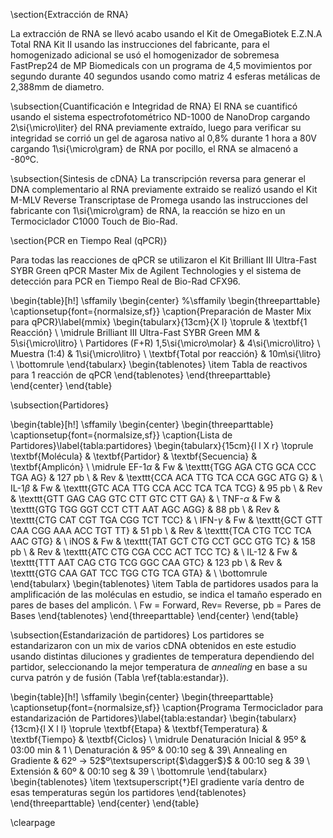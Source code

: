 \section{Extracción de RNA}

La extracción de RNA se llevó acabo usando el Kit de OmegaBiotek E.Z.N.A Total RNA Kit II usando las instrucciones del fabricante, para el homogenizado adicional se usó el homogenizador de sobremesa FastPrep24 de MP Biomedicals con un programa de 4,5 movimientos por segundo durante 40 segundos usando como matriz 4 esferas metálicas de 2,388mm de diametro.


\subsection{Cuantificación e Integridad de RNA}
El RNA se cuantificó usando el sistema espectrofotométrico ND-1000 de NanoDrop cargando 2\si{\micro\liter} del RNA previamente extraído, luego para verificar su integridad se corrió un gel de agarosa nativo al 0,8\%  durante 1 hora a 80V cargando 1\si{\micro\gram} de RNA por pocillo, el RNA se almacenó a -80ºC.

\subsection{Sintesis de cDNA}
La transcripción reversa para generar el DNA complementario al RNA previamente extraido se realizó usando el Kit M-MLV Reverse Transcriptase de Promega usando las instrucciones del fabricante con 1\si{\micro\gram} de RNA, la reacción se hizo en un Termociclador C1000 Touch de Bio-Rad.

\section{PCR en Tiempo Real (qPCR)}

Para todas las reacciones de qPCR se utilizaron el Kit  Brilliant III Ultra-Fast SYBR Green qPCR Master Mix de Agilent Technologies y el sistema de detección para PCR en Tiempo Real de Bio-Rad CFX96.

\begin{table}[h!]
\sffamily
\begin{center}
%\sffamily
\begin{threeparttable}
\captionsetup{font={normalsize,sf}}
\caption{Preparación de Master Mix para qPCR}\label{mmix}
\begin{tabularx}{13cm}{X l}
\toprule
 & \textbf{1 Reacción} \\
\midrule
Brilliant III Ultra-Fast SYBR Green MM & 5\si{\micro\litro}  \\
Partidores (F+R) 1,5\si{\micro\molar} & 4\si{\micro\litro} \\
Muestra (1:4) & 1\si{\micro\litro} \\
\textbf{Total por reacción} & 10m\si{\litro} \\
\bottomrule
\end{tabularx}
\begin{tablenotes}
	\item Tabla de reactivos para 1 reacción de qPCR
\end{tablenotes}
\end{threeparttable}
\end{center}
\end{table}

\subsection{Partidores}

\begin{table}[h!]
	\sffamily
  	\begin{center}
    	\begin{threeparttable}
    	\captionsetup{font={normalsize,sf}}
      	\caption{Lista de Partidores}\label{tabla:partidores}
      		\begin{tabularx}{15cm}{l l X r}
			\toprule
			\textbf{Molécula} & \textbf{Partidor} & \textbf{Secuencia} & \textbf{Amplicón} \\
			\midrule
			EF-1$\alpha$ & Fw & \texttt{TGG AGA CTG GCA CCC TGA AG} & 127 pb \\
						& Rev & \texttt{CCA ACA TTG TCA CCA GGC ATG G} & \\
			IL-1$\beta$ & Fw & \texttt{GTC ACA TTG CCA ACC TCA TCA TCG} & 95 pb \\
	 					& Rev & \texttt{GTT GAG CAG GTC CTT GTC CTT GA} & \\
			TNF-$\alpha$ & Fw & \texttt{GTG TGG GGT CCT CTT AAT AGC AGG} & 88 pb \\
				 		& Rev & \texttt{CTG CAT CGT TGA CGG TCT TCC} & \\
			IFN-$\gamma$ 	& Fw & \texttt{GCT GTT CAA CGG AAA ACC TGT TT} & 51 pb \\
						& Rev & \texttt{TCA CTG TCC TCA AAC GTG} & \\
			iNOS 	& Fw & \texttt{TAT GCT CTG CCT GCC GTG TC} & 158 pb \\
		  			& Rev & \texttt{ATC CTG CGA CCC ACT TCC TC} & \\
			IL-12 	& Fw & \texttt{TTT AAT CAG CTG TCG GGC CAA GTC} & 123 pb \\
					& Rev & \texttt{GTG CAA GAT TCC TGG CTG TCA GTA} &  \\
			\bottomrule
			\end{tabularx}
			\begin{tablenotes}
				\item Tabla de partidores usados para la amplificación de las moléculas en estudio, se indica el tamaño esperado en pares de bases del amplicón. \\ Fw = Forward, Rev= Reverse, pb = Pares de Bases
			\end{tablenotes}
		\end{threeparttable}
	\end{center}
\end{table}

\subsection{Estandarización de partidores}
Los partidores se estandarizaron con un mix de varios cDNA obtenidos en este estudio usando distintas diluciones y gradientes de temperatura dependiendo del partidor, seleccionando la mejor temperatura de _annealing_ en base a su curva patrón y de fusión (Tabla \ref{tabla:estandar}).

\begin{table}[h!]
\sffamily
  \begin{center}
    \begin{threeparttable}
      \captionsetup{font={normalsize,sf}}
      \caption{Programa Termociclador para estandarización de Partidores}\label{tabla:estandar}
      \begin{tabularx}{13cm}{l X l l}
	\toprule
	\textbf{Etapa} & \textbf{Temperatura} & \textbf{Tiempo} & \textbf{Ciclos} \\
	\midrule
	Denaturación Inicial & 95º & 03:00 min & 1 \\
	Denaturación & 95º & 00:10 seg & 39\\
	Annealing en Gradiente & 62º $\rightarrow$ 52$º\textsuperscript{$\dagger$}$ & 00:10 seg & 39 \\
	Extensión & 60º & 00:10 seg & 39 \\
	\bottomrule
      \end{tabularx}
    \begin{tablenotes}
      \item \textsuperscript{$\dagger$}El gradiente varía dentro de esas temperaturas según los partidores
\end{tablenotes}
\end{threeparttable}
\end{center}
\end{table}

\clearpage

